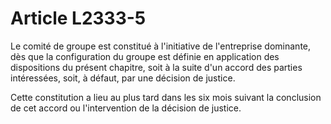 # Article L2333-5

Le comité de groupe est constitué à l'initiative de l'entreprise dominante, dès que la configuration du groupe est définie en application des dispositions du présent chapitre, soit à la suite d'un accord des parties intéressées, soit, à défaut, par une décision de justice.

Cette constitution a lieu au plus tard dans les six mois suivant la conclusion de cet accord ou l'intervention de la décision de justice.